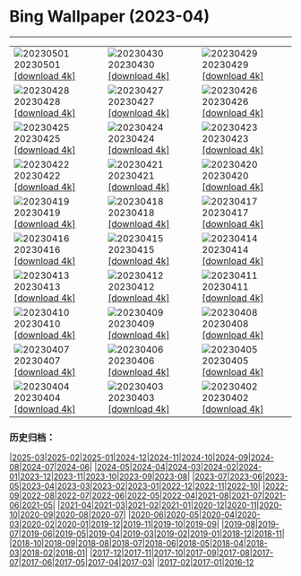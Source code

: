 # Bing Wallpaper (2023-04)
**************

<table><tr><td><img class="wallpaper" src="https://www.bing.com/th?id=OHR.ExteriorPreservationHall_EN-CA2845933344_1920x1080.jpg" alt="20230501"> 20230501 <a href="https://www.bing.com/th?id=OHR.ExteriorPreservationHall_EN-CA2845933344_UHD.jpg">[download 4k]</a></td><td><img class="wallpaper" src="https://www.bing.com/th?id=OHR.JTNPMilkyWay_EN-CA2545299911_1920x1080.jpg" alt="20230430"> 20230430 <a href="https://www.bing.com/th?id=OHR.JTNPMilkyWay_EN-CA2545299911_UHD.jpg">[download 4k]</a></td><td><img class="wallpaper" src="https://www.bing.com/th?id=OHR.MariposaGrove_EN-CA6831249585_1920x1080.jpg" alt="20230429"> 20230429 <a href="https://www.bing.com/th?id=OHR.MariposaGrove_EN-CA6831249585_UHD.jpg">[download 4k]</a></td></tr><tr><td><img class="wallpaper" src="https://www.bing.com/th?id=OHR.SouthPadre_EN-CA1260727750_1920x1080.jpg" alt="20230428"> 20230428 <a href="https://www.bing.com/th?id=OHR.SouthPadre_EN-CA1260727750_UHD.jpg">[download 4k]</a></td><td><img class="wallpaper" src="https://www.bing.com/th?id=OHR.SulphurMountain_EN-CA6114398245_1920x1080.jpg" alt="20230427"> 20230427 <a href="https://www.bing.com/th?id=OHR.SulphurMountain_EN-CA6114398245_UHD.jpg">[download 4k]</a></td><td><img class="wallpaper" src="https://www.bing.com/th?id=OHR.AdelieWPD_EN-CA9843813633_1920x1080.jpg" alt="20230426"> 20230426 <a href="https://www.bing.com/th?id=OHR.AdelieWPD_EN-CA9843813633_UHD.jpg">[download 4k]</a></td></tr><tr><td><img class="wallpaper" src="https://www.bing.com/th?id=OHR.FranconianWineCellar_EN-CA7671304444_1920x1080.jpg" alt="20230425"> 20230425 <a href="https://www.bing.com/th?id=OHR.FranconianWineCellar_EN-CA7671304444_UHD.jpg">[download 4k]</a></td><td><img class="wallpaper" src="https://www.bing.com/th?id=OHR.StuttgartPublicLibrary_EN-CA7363462491_1920x1080.jpg" alt="20230424"> 20230424 <a href="https://www.bing.com/th?id=OHR.StuttgartPublicLibrary_EN-CA7363462491_UHD.jpg">[download 4k]</a></td><td><img class="wallpaper" src="https://www.bing.com/th?id=OHR.EarthDayFox_EN-CA7029456092_1920x1080.jpg" alt="20230423"> 20230423 <a href="https://www.bing.com/th?id=OHR.EarthDayFox_EN-CA7029456092_UHD.jpg">[download 4k]</a></td></tr><tr><td><img class="wallpaper" src="https://www.bing.com/th?id=OHR.ProcidaItaly_EN-CA6765392196_1920x1080.jpg" alt="20230422"> 20230422 <a href="https://www.bing.com/th?id=OHR.ProcidaItaly_EN-CA6765392196_UHD.jpg">[download 4k]</a></td><td><img class="wallpaper" src="https://www.bing.com/th?id=OHR.YuanyangChina_EN-CA2675419063_1920x1080.jpg" alt="20230421"> 20230421 <a href="https://www.bing.com/th?id=OHR.YuanyangChina_EN-CA2675419063_UHD.jpg">[download 4k]</a></td><td><img class="wallpaper" src="https://www.bing.com/th?id=OHR.TaiwanYuhina_EN-CA4124062370_1920x1080.jpg" alt="20230420"> 20230420 <a href="https://www.bing.com/th?id=OHR.TaiwanYuhina_EN-CA4124062370_UHD.jpg">[download 4k]</a></td></tr><tr><td><img class="wallpaper" src="https://www.bing.com/th?id=OHR.MPPUnesco_EN-CA6408902104_1920x1080.jpg" alt="20230419"> 20230419 <a href="https://www.bing.com/th?id=OHR.MPPUnesco_EN-CA6408902104_UHD.jpg">[download 4k]</a></td><td><img class="wallpaper" src="https://www.bing.com/th?id=OHR.OneThousandSprings_EN-CA1056880093_1920x1080.jpg" alt="20230418"> 20230418 <a href="https://www.bing.com/th?id=OHR.OneThousandSprings_EN-CA1056880093_UHD.jpg">[download 4k]</a></td><td><img class="wallpaper" src="https://www.bing.com/th?id=OHR.KiteDay_EN-CA8350748247_1920x1080.jpg" alt="20230417"> 20230417 <a href="https://www.bing.com/th?id=OHR.KiteDay_EN-CA8350748247_UHD.jpg">[download 4k]</a></td></tr><tr><td><img class="wallpaper" src="https://www.bing.com/th?id=OHR.Thecherryblossomtrees_EN-CA3305623267_1920x1080.jpg" alt="20230416"> 20230416 <a href="https://www.bing.com/th?id=OHR.Thecherryblossomtrees_EN-CA3305623267_UHD.jpg">[download 4k]</a></td><td><img class="wallpaper" src="https://www.bing.com/th?id=OHR.RedSeaStars_EN-CA6634139553_1920x1080.jpg" alt="20230415"> 20230415 <a href="https://www.bing.com/th?id=OHR.RedSeaStars_EN-CA6634139553_UHD.jpg">[download 4k]</a></td><td><img class="wallpaper" src="https://www.bing.com/th?id=OHR.PhloxSubulata_EN-CA3551563589_1920x1080.jpg" alt="20230414"> 20230414 <a href="https://www.bing.com/th?id=OHR.PhloxSubulata_EN-CA3551563589_UHD.jpg">[download 4k]</a></td></tr><tr><td><img class="wallpaper" src="https://www.bing.com/th?id=OHR.EuropeFromISS_EN-CA6668043874_1920x1080.jpg" alt="20230413"> 20230413 <a href="https://www.bing.com/th?id=OHR.EuropeFromISS_EN-CA6668043874_UHD.jpg">[download 4k]</a></td><td><img class="wallpaper" src="https://www.bing.com/th?id=OHR.TheCanadaContinentalDivide_EN-CA2081857891_1920x1080.jpg" alt="20230412"> 20230412 <a href="https://www.bing.com/th?id=OHR.TheCanadaContinentalDivide_EN-CA2081857891_UHD.jpg">[download 4k]</a></td><td><img class="wallpaper" src="https://www.bing.com/th?id=OHR.ElephantTwins_EN-CA6312430461_1920x1080.jpg" alt="20230411"> 20230411 <a href="https://www.bing.com/th?id=OHR.ElephantTwins_EN-CA6312430461_UHD.jpg">[download 4k]</a></td></tr><tr><td><img class="wallpaper" src="https://www.bing.com/th?id=OHR.LithuanianEggs_EN-CA6217533771_1920x1080.jpg" alt="20230410"> 20230410 <a href="https://www.bing.com/th?id=OHR.LithuanianEggs_EN-CA6217533771_UHD.jpg">[download 4k]</a></td><td><img class="wallpaper" src="https://www.bing.com/th?id=OHR.NIrelandGiants_EN-CA5069390494_1920x1080.jpg" alt="20230409"> 20230409 <a href="https://www.bing.com/th?id=OHR.NIrelandGiants_EN-CA5069390494_UHD.jpg">[download 4k]</a></td><td><img class="wallpaper" src="https://www.bing.com/th?id=OHR.KitsAspen_EN-CA5946342472_1920x1080.jpg" alt="20230408"> 20230408 <a href="https://www.bing.com/th?id=OHR.KitsAspen_EN-CA5946342472_UHD.jpg">[download 4k]</a></td></tr><tr><td><img class="wallpaper" src="https://www.bing.com/th?id=OHR.ArizonaPinkMoon_EN-CA3081342406_1920x1080.jpg" alt="20230407"> 20230407 <a href="https://www.bing.com/th?id=OHR.ArizonaPinkMoon_EN-CA3081342406_UHD.jpg">[download 4k]</a></td><td><img class="wallpaper" src="https://www.bing.com/th?id=OHR.BlackGrouseLekking_EN-CA3757244382_1920x1080.jpg" alt="20230406"> 20230406 <a href="https://www.bing.com/th?id=OHR.BlackGrouseLekking_EN-CA3757244382_UHD.jpg">[download 4k]</a></td><td><img class="wallpaper" src="https://www.bing.com/th?id=OHR.CanadianMuseumforHumanRights_EN-CA1657047279_1920x1080.jpg" alt="20230405"> 20230405 <a href="https://www.bing.com/th?id=OHR.CanadianMuseumforHumanRights_EN-CA1657047279_UHD.jpg">[download 4k]</a></td></tr><tr><td><img class="wallpaper" src="https://www.bing.com/th?id=OHR.HonaunauNP_EN-CA3475856618_1920x1080.jpg" alt="20230404"> 20230404 <a href="https://www.bing.com/th?id=OHR.HonaunauNP_EN-CA3475856618_UHD.jpg">[download 4k]</a></td><td><img class="wallpaper" src="https://www.bing.com/th?id=OHR.JavaBromo_EN-CA8165428782_1920x1080.jpg" alt="20230403"> 20230403 <a href="https://www.bing.com/th?id=OHR.JavaBromo_EN-CA8165428782_UHD.jpg">[download 4k]</a></td><td><img class="wallpaper" src="https://www.bing.com/th?id=OHR.FrogMonth_EN-CA3345030544_1920x1080.jpg" alt="20230402"> 20230402 <a href="https://www.bing.com/th?id=OHR.FrogMonth_EN-CA3345030544_UHD.jpg">[download 4k]</a></td></tr></table>

### 历史归档：

|[2025-03](/../2025-03/2025-03.md)|[2025-02](/../2025-02/2025-02.md)|[2025-01](/../2025-01/2025-01.md)|[2024-12](/../2024-12/2024-12.md)|[2024-11](/../2024-11/2024-11.md)|[2024-10](/../2024-10/2024-10.md)|[2024-09](/../2024-09/2024-09.md)|[2024-08](/../2024-08/2024-08.md)|[2024-07](/../2024-07/2024-07.md)|[2024-06](/../2024-06/2024-06.md)|
|[2024-05](/../2024-05/2024-05.md)|[2024-04](/../2024-04/2024-04.md)|[2024-03](/../2024-03/2024-03.md)|[2024-02](/../2024-02/2024-02.md)|[2024-01](/../2024-01/2024-01.md)|[2023-12](/../2023-12/2023-12.md)|[2023-11](/../2023-11/2023-11.md)|[2023-10](/../2023-10/2023-10.md)|[2023-09](/../2023-09/2023-09.md)|[2023-08](/../2023-08/2023-08.md)|
|[2023-07](/../2023-07/2023-07.md)|[2023-06](/../2023-06/2023-06.md)|[2023-05](/../2023-05/2023-05.md)|[2023-04](/2023-04.md)|[2023-03](/../2023-03/2023-03.md)|[2023-02](/../2023-02/2023-02.md)|[2023-01](/../2023-01/2023-01.md)|[2022-12](/../2022-12/2022-12.md)|[2022-11](/../2022-11/2022-11.md)|[2022-10](/../2022-10/2022-10.md)|
|[2022-09](/../2022-09/2022-09.md)|[2022-08](/../2022-08/2022-08.md)|[2022-07](/../2022-07/2022-07.md)|[2022-06](/../2022-06/2022-06.md)|[2022-05](/../2022-05/2022-05.md)|[2022-04](/../2022-04/2022-04.md)|[2021-08](/../2021-08/2021-08.md)|[2021-07](/../2021-07/2021-07.md)|[2021-06](/../2021-06/2021-06.md)|[2021-05](/../2021-05/2021-05.md)|
|[2021-04](/../2021-04/2021-04.md)|[2021-03](/../2021-03/2021-03.md)|[2021-02](/../2021-02/2021-02.md)|[2021-01](/../2021-01/2021-01.md)|[2020-12](/../2020-12/2020-12.md)|[2020-11](/../2020-11/2020-11.md)|[2020-10](/../2020-10/2020-10.md)|[2020-09](/../2020-09/2020-09.md)|[2020-08](/../2020-08/2020-08.md)|[2020-07](/../2020-07/2020-07.md)|
|[2020-06](/../2020-06/2020-06.md)|[2020-05](/../2020-05/2020-05.md)|[2020-04](/../2020-04/2020-04.md)|[2020-03](/../2020-03/2020-03.md)|[2020-02](/../2020-02/2020-02.md)|[2020-01](/../2020-01/2020-01.md)|[2019-12](/../2019-12/2019-12.md)|[2019-11](/../2019-11/2019-11.md)|[2019-10](/../2019-10/2019-10.md)|[2019-09](/../2019-09/2019-09.md)|
|[2019-08](/../2019-08/2019-08.md)|[2019-07](/../2019-07/2019-07.md)|[2019-06](/../2019-06/2019-06.md)|[2019-05](/../2019-05/2019-05.md)|[2019-04](/../2019-04/2019-04.md)|[2019-03](/../2019-03/2019-03.md)|[2019-02](/../2019-02/2019-02.md)|[2019-01](/../2019-01/2019-01.md)|[2018-12](/../2018-12/2018-12.md)|[2018-11](/../2018-11/2018-11.md)|
|[2018-10](/../2018-10/2018-10.md)|[2018-09](/../2018-09/2018-09.md)|[2018-08](/../2018-08/2018-08.md)|[2018-07](/../2018-07/2018-07.md)|[2018-06](/../2018-06/2018-06.md)|[2018-05](/../2018-05/2018-05.md)|[2018-04](/../2018-04/2018-04.md)|[2018-03](/../2018-03/2018-03.md)|[2018-02](/../2018-02/2018-02.md)|[2018-01](/../2018-01/2018-01.md)|
|[2017-12](/../2017-12/2017-12.md)|[2017-11](/../2017-11/2017-11.md)|[2017-10](/../2017-10/2017-10.md)|[2017-09](/../2017-09/2017-09.md)|[2017-08](/../2017-08/2017-08.md)|[2017-07](/../2017-07/2017-07.md)|[2017-06](/../2017-06/2017-06.md)|[2017-05](/../2017-05/2017-05.md)|[2017-04](/../2017-04/2017-04.md)|[2017-03](/../2017-03/2017-03.md)|
|[2017-02](/../2017-02/2017-02.md)|[2017-01](/../2017-01/2017-01.md)|[2016-12](/../2016-12/2016-12.md)
